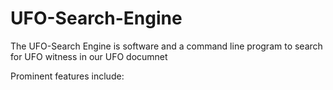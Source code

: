 # UFO-Search-Engine

The UFO-Search Engine is software and a command line program to search for UFO witness in our UFO documnet 

Prominent features include:
